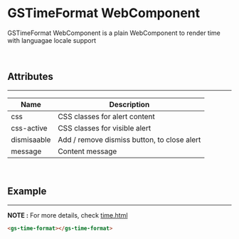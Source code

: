 # GSTimeFormat WebComponent

GSTimeFormat WebComponent is a plain WebComponent to render time with languagae locale support

<br>

## Attributes 
---

| Name               | Description                                              |
|--------------------|----------------------------------------------------------|
| css                | CSS classes for alert content                            |
| css-active         | CSS classes for visible alert                            | 
| dismisaable        | Add / remove dismiss button, to close alert              |
| message            | Content message                                          | 

<br>

## Example
---

**NOTE :** 
For more details, check [time.html](../../demos/intl/time.html)

```html
<gs-time-format></gs-time-format>
```